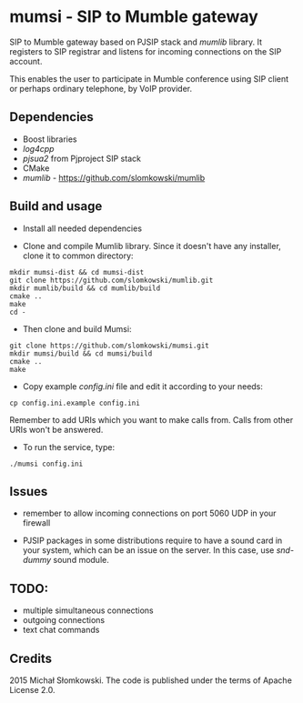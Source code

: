 # mumsi - SIP to Mumble gateway

SIP to Mumble gateway based on PJSIP stack and *mumlib* library. It registers to SIP registrar and listens for incoming
connections on the SIP account.

This enables the user to participate in Mumble conference using SIP client or perhaps ordinary telephone, by VoIP provider.

## Dependencies

* Boost libraries
* *log4cpp*
* *pjsua2* from Pjproject SIP stack
* CMake
* *mumlib* - https://github.com/slomkowski/mumlib

## Build and usage

* Install all needed dependencies

* Clone and compile Mumlib library. Since it doesn't have any installer, clone it to common directory:
```
mkdir mumsi-dist && cd mumsi-dist
git clone https://github.com/slomkowski/mumlib.git
mkdir mumlib/build && cd mumlib/build
cmake ..
make
cd -
```

* Then clone and build Mumsi:
```
git clone https://github.com/slomkowski/mumsi.git
mkdir mumsi/build && cd mumsi/build
cmake ..
make
```

* Copy example *config.ini* file and edit it according to your needs:
```
cp config.ini.example config.ini
```

Remember to add URIs which you want to make calls from. Calls from other URIs won't be answered.

* To run the service, type:
```
./mumsi config.ini
```

## Issues

* remember to allow incoming connections on port 5060 UDP in your firewall

* PJSIP packages in some distributions require to have a sound card in your system, which can be an issue on the server.
In this case, use *snd-dummy* sound module.

## TODO:

* multiple simultaneous connections
* outgoing connections
* text chat commands

## Credits

2015 Michał Słomkowski. The code is published under the terms of Apache License 2.0.
